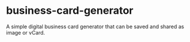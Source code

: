 # business-card-generator
A simple digital business card generator that can be saved and shared as image or vCard.

